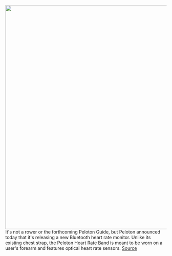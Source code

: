 <img src='https://cdn.vox-cdn.com/thumbor/U4qicWeGLvTGlAHh0ouUy5mFjKw=/0x0:8011x5343/1200x800/filters:focal(3629x2069:4909x3349)/cdn.vox-cdn.com/uploads/chorus_image/image/70452931/Peloton_Heart_Rate_Band_embargo_1.31_930amET.0.jpg' width='700px' /><br/>
It's not a rower or the forthcoming Peloton Guide, but Peloton announced today that it's releasing a new Bluetooth heart rate monitor. Unlike its existing chest strap, the Peloton Heart Rate Band is meant to be worn on a user's forearm and features optical heart rate sensors.
<a href='https://www.theverge.com/2022/1/31/22906352/peloton-heart-rate-band-fitness-tracking'> Source <a/>
